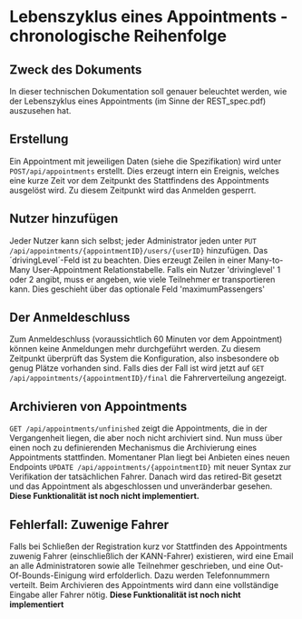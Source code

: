 # Lebenszyklus eines Appointments - chronologische Reihenfolge
## Zweck des Dokuments

In dieser technischen Dokumentation soll genauer beleuchtet werden, wie der Lebenszyklus eines Appointments (im Sinne der REST_spec.pdf) auszusehen hat.

## Erstellung
Ein Appointment mit jeweiligen Daten (siehe die Spezifikation) wird unter 
```POST/api/appointments```
erstellt. Dies erzeugt intern ein Ereignis, welches eine kurze Zeit vor dem Zeitpunkt des Stattfindens des Appointments ausgelöst wird. Zu diesem Zeitpunkt wird das Anmelden gesperrt.
## Nutzer hinzufügen
Jeder Nutzer kann sich selbst; jeder Administrator jeden unter
```PUT /api/appointments/{appointmentID}/users/{userID}```
hinzufügen. Das ´drivingLevel´-Feld ist zu beachten. Dies erzeugt Zeilen in einer Many-to-Many User-Appointment Relationstabelle. Falls ein Nutzer 'drivinglevel' 1 oder 2 angibt, muss er angeben, wie viele Teilnehmer er transportieren kann. Dies geschieht über das optionale Feld 'maximumPassengers'
## Der Anmeldeschluss
Zum Anmeldeschluss (voraussichtlich 60 Minuten vor dem Appointment) können keine Anmeldungen mehr durchgeführt werden. Zu diesem Zeitpunkt überprüft das System die Konfiguration, also insbesondere ob genug Plätze vorhanden sind. Falls dies der Fall ist wird jetzt auf ```GET /api/appointments/{appointmentID}/final``` die Fahrerverteilung angezeigt.
## Archivieren von Appointments
```GET /api/appointments/unfinished```
zeigt die Appointments, die in der Vergangenheit liegen, die aber noch nicht archiviert sind. Nun muss über einen noch zu definierenden Mechanismus die Archivierung eines Appointments stattfinden. Momentaner Plan liegt bei Anbieten eines neuen Endpoints ```UPDATE /api/appointments/{appointmentID}``` mit neuer Syntax zur Verifikation der tatsächlichen Fahrer. Danach wird das retired-Bit gesetzt und das Appointment als abgeschlossen und unveränderbar gesehen. **Diese Funktionalität ist noch nicht implementiert.**
## Fehlerfall: Zuwenige Fahrer
Falls bei Schließen der Registration kurz vor Stattfinden des Appointments zuwenig Fahrer (einschließlich der KANN-Fahrer) existieren, wird eine Email an alle Administratoren sowie alle Teilnehmer geschrieben, und eine Out-Of-Bounds-Einigung wird erfolderlich. Dazu werden Telefonnummern verteilt. Beim Archivieren des Appointments wird dann eine vollständige Eingabe aller Fahrer nötig. **Diese Funktionalität ist noch nicht implementiert**